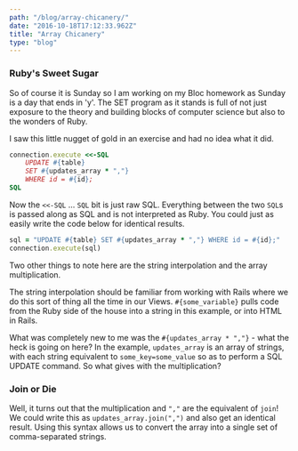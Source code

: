 ```yaml
---
path: "/blog/array-chicanery/"
date: "2016-10-18T17:12:33.962Z"
title: "Array Chicanery"
type: "blog"
---
```


### Ruby's Sweet Sugar
So of course it is Sunday so I am working on my Bloc homework as Sunday is a day that ends in 'y'. The SET program as it stands is full of not just exposure to the theory and building blocks of computer science but also to the wonders of Ruby.

I saw this little nugget of gold in an exercise and had no idea what it did.

```ruby
connection.execute <<-SQL
	UPDATE #{table}
	SET #{updates_array * ","}
	WHERE id = #{id};
SQL
```

Now the `<<-SQL` ... `SQL` bit is just raw SQL. Everything between the two `SQL`s is passed along as SQL and is not interpreted as Ruby. You could just as easily write the code below for identical results.

```ruby
sql = "UPDATE #{table} SET #{updates_array * ","} WHERE id = #{id};"
connection.execute(sql)
```

Two other things to note here are the string interpolation and the array multiplication.

The string interpolation should be familiar from working with Rails where we do this sort of thing all the time in our Views. `#{some_variable}` pulls code from the Ruby side of the house into a string in this example, or into HTML in Rails.

What was completely new to me was the `#{updates_array * ","}` - what the heck is going on here? In the example, `updates_array` is an array of strings, with each string equivalent to `some_key=some_value` so as to perform a SQL UPDATE command. So what gives with the multiplication?

### Join or Die
Well, it turns out that the multiplication and `","` are the equivalent of `join`! We could write this as `updates_array.join(",")` and also get an identical result. Using this syntax allows us to convert the array into a single set of comma-separated strings.
